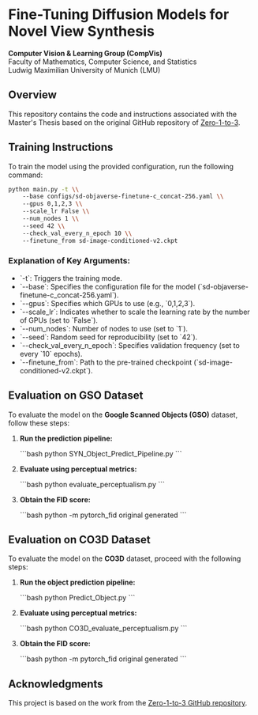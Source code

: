 # Fine-Tuning Diffusion Models for Novel View Synthesis

**Computer Vision & Learning Group (CompVis)** <br />
Faculty of Mathematics, Computer Science, and Statistics <br />
Ludwig Maximilian University of Munich (LMU) <br />

## Overview
This repository contains the code and instructions associated with the Master's Thesis based on the original GitHub repository of [Zero-1-to-3](https://github.com/cvlab-columbia/zero123).  <br />

## Training Instructions

To train the model using the provided configuration, run the following command:

```bash
python main.py -t \\
    --base configs/sd-objaverse-finetune-c_concat-256.yaml \\
    --gpus 0,1,2,3 \\
    --scale_lr False \\
    --num_nodes 1 \\
    --seed 42 \\
    --check_val_every_n_epoch 10 \\
    --finetune_from sd-image-conditioned-v2.ckpt
```

### Explanation of Key Arguments:

- \`-t\`: Triggers the training mode.
- \`--base\`: Specifies the configuration file for the model (\`sd-objaverse-finetune-c_concat-256.yaml\`).
- \`--gpus\`: Specifies which GPUs to use (e.g., \`0,1,2,3\`).
- \`--scale_lr\`: Indicates whether to scale the learning rate by the number of GPUs (set to \`False\`).
- \`--num_nodes\`: Number of nodes to use (set to \`1\`).
- \`--seed\`: Random seed for reproducibility (set to \`42\`).
- \`--check_val_every_n_epoch\`: Specifies validation frequency (set to every \`10\` epochs).
- \`--finetune_from\`: Path to the pre-trained checkpoint (\`sd-image-conditioned-v2.ckpt\`).

## Evaluation on GSO Dataset

To evaluate the model on the **Google Scanned Objects (GSO)** dataset, follow these steps:

1. **Run the prediction pipeline:**

   \`\`\`bash
   python SYN_Object_Predict_Pipeline.py
   \`\`\`

2. **Evaluate using perceptual metrics:**

   \`\`\`bash
   python evaluate_perceptualism.py
   \`\`\`

3. **Obtain the FID score:**

   \`\`\`bash
   python -m pytorch_fid original generated
   \`\`\`

## Evaluation on CO3D Dataset

To evaluate the model on the **CO3D** dataset, proceed with the following steps:

1. **Run the object prediction pipeline:**

   \`\`\`bash
   python Predict_Object.py
   \`\`\`

2. **Evaluate using perceptual metrics:**

   \`\`\`bash
   python CO3D_evaluate_perceptualism.py
   \`\`\`

3. **Obtain the FID score:**

   \`\`\`bash
   python -m pytorch_fid original generated
   \`\`\`

## Acknowledgments

This project is based on the work from the [Zero-1-to-3 GitHub repository](https://github.com/cvlab-columbia/zero123).
